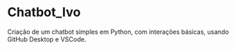 # Chatbot_Ivo
Criação de um chatbot simples em Python, com interações básicas, usando GitHub Desktop e VSCode.
